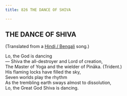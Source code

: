 ```yaml
---
title: 826 THE DANCE OF SHIVA

---
```

  

## THE DANCE OF SHIVA

(Translated from a [Hindi / Bengali](shiva.pdf) song.)

Lo, the God is dancing  
— Shiva the all-destroyer and Lord of creation,  
The Master of Yoga and the wielder of Pināka. (Trident.)  
His flaming locks have filled the sky,  
Seven worlds play the rhythm  
As the trembling earth sways almost to dissolution,  
Lo, the Great God Shiva is dancing.